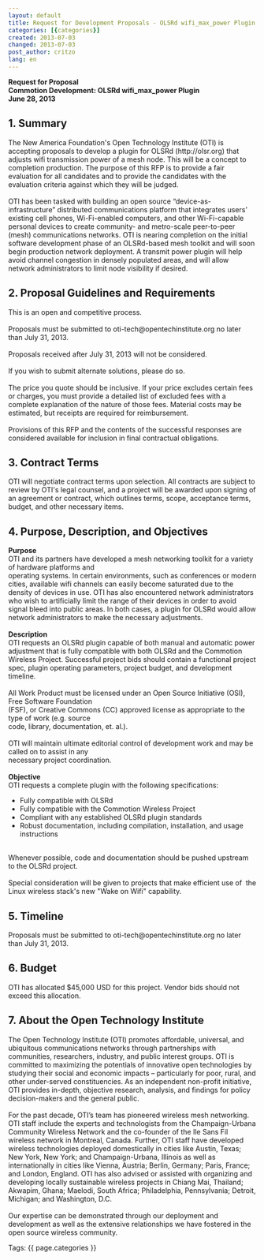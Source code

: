 ```yaml
---
layout: default
title: Request for Development Proposals - OLSRd wifi_max_power Plugin
categories: [{categories}]
created: 2013-07-03
changed: 2013-07-03
post_author: critzo
lang: en
---
```

  <p><strong>Request for Proposal<br />
Commotion Development: OLSRd wifi_max_power Plugin<br />
June 28, 2013</strong></p>

<h2>1. Summary</h2>

<p>The New America Foundation's Open Technology Institute (OTI) is accepting proposals to develop a plugin for OLSRd (http://olsr.org) that adjusts wifi transmission power of a mesh node. This will be a concept to completion production. The purpose of this RFP is to provide a fair evaluation for all candidates and to provide the candidates with the evaluation criteria against which they will be judged.<br />
<br />
OTI has been tasked with building an open source “device-as-infrastructure” distributed communications platform that integrates users’ existing cell phones, Wi-Fi-enabled computers, and other Wi-Fi-capable personal devices to create community- and metro-scale peer-to-peer (mesh) communications networks. OTI is nearing completion on the initial software development phase of an OLSRd-based mesh toolkit and will soon begin production network deployment. A transmit power plugin will help avoid channel congestion in densely populated areas, and will allow network administrators to limit node visibility if desired.</p>

<h2>2. Proposal Guidelines and Requirements</h2>

<p>This is an open and competitive process.<br />
<br />
Proposals must be submitted to oti-tech@opentechinstitute.org no later than July 31, 2013.<br />
<br />
Proposals received after July 31, 2013 will not be considered.<br />
<br />
If you wish to submit alternate solutions, please do so.<br />
<br />
The price you quote should be inclusive. If your price excludes certain fees or charges, you must provide a detailed list of excluded fees with a complete explanation of the nature of those fees. Material costs may be estimated, but receipts are required for reimbursement.<br />
<br />
Provisions of this RFP and the contents of the successful responses are considered available for inclusion in final contractual obligations.</p>

<h2>3. Contract Terms</h2>

<p>OTI will negotiate contract terms upon selection. All contracts are subject to review by OTI's legal counsel, and a project will be awarded upon signing of an agreement or contract, which outlines terms, scope, acceptance terms, budget, and other necessary items.</p>

<h2>4. Purpose, Description, and Objectives</h2>

<p><strong>Purpose</strong><br />
OTI and its partners have developed a mesh networking toolkit for a variety of hardware platforms and<br />
operating systems. In certain environments, such as conferences or modern cities, available wifi channels can easily become saturated due to the density of devices in use. OTI has also encountered network administrators who wish to artificially limit the range of their devices in order to avoid signal bleed into public areas. In both cases, a plugin for OLSRd would allow network administrators to make the necessary adjustments.<br />
<br />
<strong>Description</strong><br />
OTI requests an OLSRd plugin capable of both manual and automatic power adjustment that is fully compatible with both OLSRd and the Commotion Wireless Project. Successful project bids should contain a functional project spec, plugin operating parameters, project budget, and development timeline.<br />
<br />
All Work Product must be licensed under an Open Source Initiative (OSI), Free Software Foundation<br />
(FSF), or Creative Commons (CC) approved license as appropriate to the type of work (e.g. source<br />
code, library, documentation, et. al.).<br />
<br />
OTI will maintain ultimate editorial control of development work and may be called on to assist in any<br />
necessary project coordination.<br />
<br />
<strong>Objective</strong><br />
OTI requests a complete plugin with the following specifications:</p>

<ul>
	<li>Fully compatible with OLSRd</li>
	<li>Fully compatible with the Commotion Wireless Project</li>
	<li>Compliant with any established OLSRd plugin standards</li>
	<li>Robust documentation, including compilation, installation, and usage instructions</li>
</ul>

<p><br />
Whenever possible, code and documentation should be pushed upstream to the OLSRd project.<br />
<br />
Special consideration will be given to projects that make efficient use of&nbsp; the Linux wireless stack's new "Wake on Wifi" capability.</p>

<h2>5. Timeline</h2>

<p>Proposals must be submitted to oti-tech@opentechinstitute.org no later than July 31, 2013.</p>

<h2>6. Budget</h2>

<p>OTI has allocated $45,000 USD for this project. Vendor bids should not exceed this allocation.</p>

<h2>7. About the Open Technology Institute</h2>

<p>The Open Technology Institute (OTI) promotes affordable, universal, and ubiquitous communications networks through partnerships with communities, researchers, industry, and public interest groups. OTI is committed to maximizing the potentials of innovative open technologies by studying their social and economic impacts – particularly for poor, rural, and other under-served constituencies. As an independent non-profit initiative, OTI provides in-depth, objective research, analysis, and findings for policy decision-makers and the general public.<br />
<br />
For the past decade, OTI’s team has pioneered wireless mesh networking. OTI staff include the experts and technologists from the Champaign-Urbana Community Wireless Network and the co-founder of the Ile Sans Fil wireless network in Montreal, Canada. Further, OTI staff have developed wireless technologies deployed domestically in cities like Austin, Texas; New York, New York; and Champaign-Urbana, Illinois as well as internationally in cities like Vienna, Austria; Berlin, Germany; Paris, France; and London, England. OTI has also advised or assisted with organizing and developing locally sustainable wireless projects in Chiang Mai, Thailand; Akwapim, Ghana; Maelodi, South Africa; Philadelphia, Pennsylvania; Detroit, Michigan; and Washington, D.C.<br />
<br />
Our expertise can be demonstrated through our deployment and development as well as the extensive relationships we have fostered in the open source wireless community.</p>
 <div class="tags">Tags: {{ page.categories }}</div>